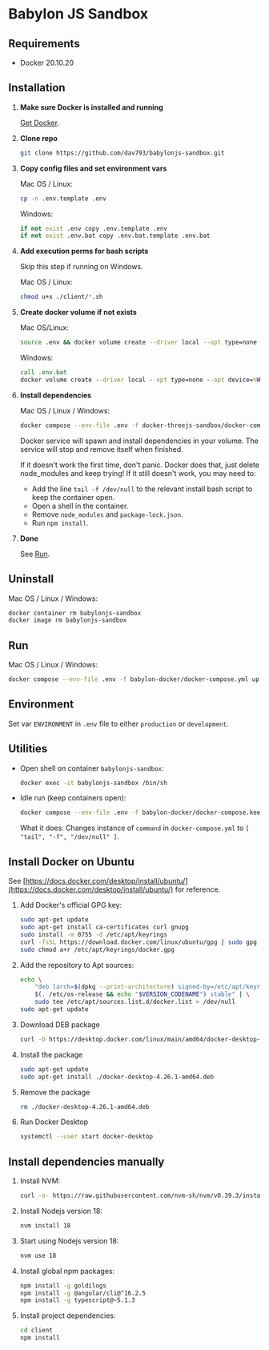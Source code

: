 # Babylon JS Sandbox

## Requirements
* Docker 20.10.20

## Installation

1. **Make sure Docker is installed and running**

    [Get Docker](https://docs.docker.com/get-docker/).

2. **Clone repo**

    ```bash
    git clone https://github.com/dav793/babylonjs-sandbox.git
    ``` 

3. **Copy config files and set environment vars**

    Mac OS / Linux:
    ```bash
    cp -n .env.template .env
    ```

    Windows:
    ```cmd
    if not exist .env copy .env.template .env
    if not exist .env.bat copy .env.bat.template .env.bat
    ```

4. **Add execution perms for bash scripts**

    Skip this step if running on Windows.

    Mac OS / Linux:
    ```bash
    chmod u+x ./client/*.sh
    ```

5. **Create docker volume if not exists**

    Mac OS/Linux:
    ```bash
    source .env && docker volume create --driver local --opt type=none --opt device=${WORKING_DIR} --opt o=bind ${VOLUME_NAME}
    ```

    Windows:
    ```cmd
    call .env.bat
    docker volume create --driver local --opt type=none --opt device=%WORKING_DIR% --opt o=bind %VOLUME_NAME%
    ```

6. **Install dependencies**

    Mac OS / Linux / Windows:
    ```bash
    docker compose --env-file .env -f docker-threejs-sandbox/docker-compose.install.yml up
    ```

    Docker service will spawn and install dependencies in your volume. The service will stop and remove itself when finished. 

    If it doesn't work the first time, don't panic. Docker does that, just delete node_modules and keep trying!
    If it still doesn't work, you may need to:
    * Add the line `tail -f /dev/null` to the relevant install bash script to keep the container open.
    * Open a shell in the container.
    * Remove `node_modules` and `package-lock.json`.
    * Run `npm install`.

7. **Done** 

    See [Run](#run).

## Uninstall

Mac OS / Linux / Windows:
```bash
docker container rm babylonjs-sandbox
docker image rm babylonjs-sandbox
```

## Run

Mac OS / Linux / Windows:
```bash
docker compose --env-file .env -f babylon-docker/docker-compose.yml up
```

## Environment

Set var `ENVIRONMENT` in `.env` file to either `production` or `development`.

## Utilities

* Open shell on container `babylonjs-sandbox`:

    ```bash
    docker exec -it babylonjs-sandbox /bin/sh
    ```

* Idle run (keep containers open):

    ```bash
    docker compose --env-file .env -f babylon-docker/docker-compose.keep-open.yml up
    ```

    What it does: Changes instance of `command` in `docker-compose.yml` to `[ "tail", "-f", "/dev/null" ]`.

## Install Docker on Ubuntu

See [https://docs.docker.com/desktop/install/ubuntu/](https://docs.docker.com/desktop/install/ubuntu/) for reference.

1. Add Docker's official GPG key:
    ```bash
    sudo apt-get update
    sudo apt-get install ca-certificates curl gnupg
    sudo install -m 0755 -d /etc/apt/keyrings
    curl -fsSL https://download.docker.com/linux/ubuntu/gpg | sudo gpg --dearmor -o /etc/apt/keyrings/docker.gpg
    sudo chmod a+r /etc/apt/keyrings/docker.gpg
    ```

2. Add the repository to Apt sources:
    ```bash
    echo \
        "deb [arch=$(dpkg --print-architecture) signed-by=/etc/apt/keyrings/docker.gpg] https://download.docker.com/linux/ubuntu \
        $(. /etc/os-release && echo "$VERSION_CODENAME") stable" | \
        sudo tee /etc/apt/sources.list.d/docker.list > /dev/null
    sudo apt-get update
    ```

3. Download DEB package
    ```bash
    curl -O https://desktop.docker.com/linux/main/amd64/docker-desktop-4.26.1-amd64.deb
    ```

4. Install the package
    ```bash
    sudo apt-get update
    sudo apt-get install ./docker-desktop-4.26.1-amd64.deb
    ```

5. Remove the package
    ```bash
    rm ./docker-desktop-4.26.1-amd64.deb
    ```

6. Run Docker Desktop
    ```bash
    systemctl --user start docker-desktop
    ```

## Install dependencies manually

1. Install NVM:
    ```bash
    curl -o- https://raw.githubusercontent.com/nvm-sh/nvm/v0.39.3/install.sh | bash
    ```

1. Install Nodejs version 18:
    ```bash
    nvm install 18
    ```

3. Start using Nodejs version 18:
    ```bash
    nvm use 18
    ```

4. Install global npm packages:
    ```bash
    npm install -g goldilogs
    npm install -g @angular/cli@^16.2.5
    npm install -g typescript@~5.1.3
    ```

5. Install project dependencies:
    ```bash
    cd client
    npm install
    ```

